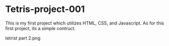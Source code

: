 # Tetris-project-001

This is my first project which utilizes HTML, CSS, and Javascript. As for this first project, its a simple contruct.

tetrist part 2.png



